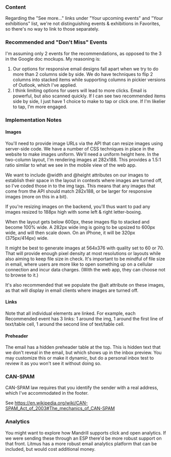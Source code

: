 ### Content

Regarding the "See more..." links under "Your upcoming events" and "Your exhibitions" list, we're not distinguishing events & exhibitions in Favorites, so there's no way to link to those separately.

### Recommended and "Don't Miss" Events

I'm assuming only 2 events for the recommendations, as opposed to the 3 in the Google doc mockups. My reasoning is:

1. Our options for responsive email designs fall apart when we try to do more than 2 columns side by side. We do have techniques to flip 2 columns into stacked items while supporting columns in pickier versions of Outlook, which I've applied.
2. I think limiting options for users will lead to more clicks. Email is powerful, but also scanned quickly. If I can see two recommended items side by side, I just have 1 choice to make to tap or click one. If I'm likelier to tap, I'm more engaged.

### Implementation Notes

#### Images

You'll need to provide image URLs via the API that can resize images using server-side code. We have a number of CSS techniques in place in the website to make images uniform. We'll need a uniform height here. In the two-column layout, I'm rendering images at 282x188. This provides a 1.5:1 ratio similar to what we see in the mobile view of the web app.

We want to include @width and @height attributes on our images to establish their space in the layout in contexts where images are turned off, so I've coded those in to the img tags. This means that any images that come from the API should match 282x188, or be larger for responsive images (more on this in a bit).

If you're resizing images on the backend, you'll thus want to pad any images resized to 188px high with some left & right letter-boxing.

When the layout gets below 600px, these images flip to stacked and become 100% wide. A 282px wide img is going to be upsized to 600px wide, and will then scale down. On an iPhone, it will be 320px (375px/414px) wide.

It might be best to generate images at 564x376 with quality set to 60 or 70. That will provide enough pixel density at most resolutions or layouts while also aiming to keep file size in check. It's important to be mindful of file size in email, where users are more like to open something up on a cellular connection and incur data charges. (With the web app, they can choose not to browse to it.)

It's also recommended that we populate the @alt attribute on these images, as that will display in email clients where images are turned off.

#### Links

Note that all individual elements are linked. For example, each Recommended event has 3 links: 1 around the img, 1 around the first line of text/table cell, 1 around the second line of text/table cell.

#### Preheader

The email has a hidden preheader table at the top. This is hidden text that we don't reveal in the email, but which shows up in the inbox preview. You may customize this or make it dynamic, but do a personal inbox test to review it as you won't see it without doing so.

### CAN-SPAM

CAN-SPAM law requires that you identify the sender with a real address, which I've accommodated in the footer.

See https://en.wikipedia.org/wiki/CAN-SPAM_Act_of_2003#The_mechanics_of_CAN-SPAM

### Analytics

You might want to explore how Mandrill supports click and open analytics. If we were sending these through an ESP there'd be more robust support on that front. Litmus has a more robust email analytics platform that can be included, but would cost additional money.